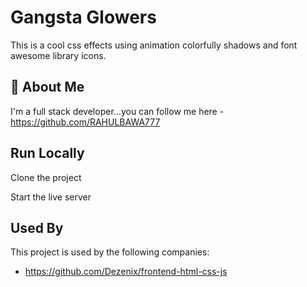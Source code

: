 
#  Gangsta Glowers
This is a cool css effects using animation colorfully shadows and font awesome library icons.

## 🚀 About Me
I'm a full stack developer...you can follow me here -https://github.com/RAHULBAWA777


## Run Locally

Clone the project


Start the live server


## Used By

This project is used by the following companies:

- https://github.com/Dezenix/frontend-html-css-js
